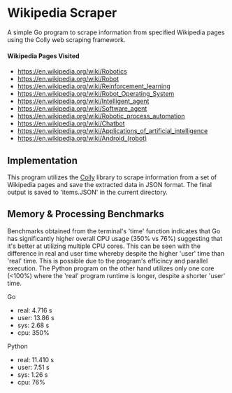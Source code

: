 # Wikipedia Scraper

A simple Go program to scrape information from specified Wikipedia pages using the Colly web scraping framework.

#### Wikipedia Pages Visited
- https://en.wikipedia.org/wiki/Robotics
- https://en.wikipedia.org/wiki/Robot
- https://en.wikipedia.org/wiki/Reinforcement_learning
- https://en.wikipedia.org/wiki/Robot_Operating_System
- https://en.wikipedia.org/wiki/Intelligent_agent
- https://en.wikipedia.org/wiki/Software_agent
- https://en.wikipedia.org/wiki/Robotic_process_automation
- https://en.wikipedia.org/wiki/Chatbot
- https://en.wikipedia.org/wiki/Applications_of_artificial_intelligence
- https://en.wikipedia.org/wiki/Android_(robot)

## Implementation

This program utilizes the [Colly](https://github.com/gocolly/colly) library to scrape information from a set of Wikipedia pages and save the extracted data in JSON format. The final output is saved to 'items.JSON' in the current directory.

## Memory & Processing Benchmarks
Benchmarks obtained from the terminal's 'time' function indicates that Go has significantly higher overall CPU usage (350% vs 76%) suggesting that it's better at utilizing multiple CPU cores. 
This can be seen with the difference in real and user time whereby despite the higher 'user' time than 'real' time. This is possible due to the program's efficincy and parallel execution. The Python program on the other hand utilizes only one core (<100%) where the 'real' program runtime is longer, despite a shorter 'user' time.

Go
- real: 4.716 s
- user: 13.86 s
- sys: 2.68 s
- cpu: 350%

Python
- real: 11.410 s
- user: 7.51 s
- sys: 1.26 s
- cpu: 76%



